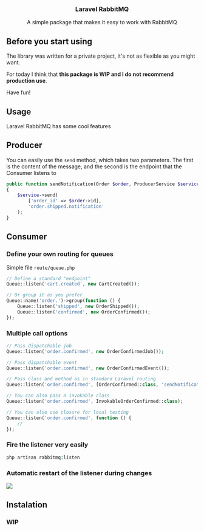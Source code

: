<div align="center">
  <h3 align="center">Laravel RabbitMQ</h3>
  <p align="center">
    A simple package that makes it easy to work with RabbitMQ
  </p>
</div>

## Before you start using

The library was written for a private project, it's not as flexible as you might want.

For today I think that <strong>this package is WIP and I do not recommend production use</strong>.

Have fun!

## Usage
Laravel RabbitMQ has some cool features
<br>

## Producer
You can easily use the `send` method, which takes two parameters. The first is the content of the message, and the second is the endpoint that the Consumer listens to

```php
public function sendNotification(Order $order, ProducerService $service): void
{
    $service->send(
        ['order_id' => $order->id],
        'order.shipped.notification'
    );
}
```

## Consumer
### Define your own routing for queues
Simple file `route/queue.php`

```php
// Define a standard "endpoint"
Queue::listen('cart.created', new CartCreated());

// Or group it as you prefer
Queue::name('order.')->group(function () {
    Queue::listen('shipped', new OrderShipped());
    Queue::listen('confirmed', new OrderConfirmed());
});

```

### Multiple call options

```php
// Pass dispatchable job
Queue::listen('order.confirmed', new OrderConfirmedJob());

// Pass dispatchable event
Queue::listen('order.confirmed', new OrderConfirmedEvent());

// Pass class and method as in standard Laravel routing
Queue::listen('order.confirmed', [OrderConfirmed::class, 'sendNotification']);

// You can also pass a invokable class
Queue::listen('order.confirmed', InvokableOrderConfirmed::class);

// You can also use closure for local testing
Queue::listen('order.confirmed', function () {
    //
});
```

### Fire the listener very easily
```php
php artisan rabbitmq:listen
```
### Automatic restart of the listener during changes
<img src="https://i.ibb.co/vJkYDZ7/laravel-rabbitmq.png">

## Instalation
### WIP
